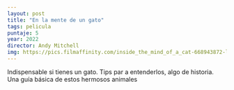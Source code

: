 ```yaml
---
layout: post
title: "En la mente de un gato"
tags: pelicula
puntaje: 5
year: 2022
director: Andy Mitchell
img: https://pics.filmaffinity.com/inside_the_mind_of_a_cat-668943872-large.jpg
---
```


Indispensable si tienes un gato. Tips par a entenderlos, algo de historia. Una guía básica de estos hermosos animales
